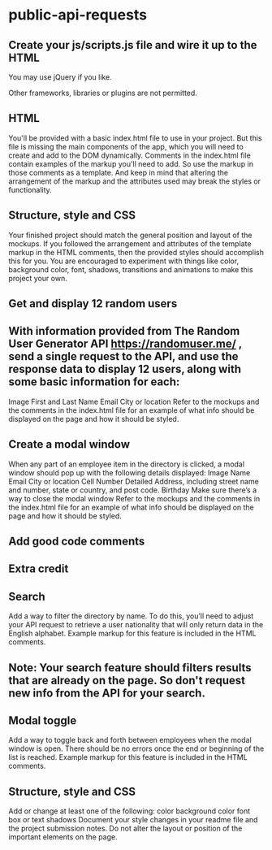 # public-api-requests

## Create your js/scripts.js file and wire it up to the HTML

You may use jQuery if you like.

Other frameworks, libraries or plugins are not permitted.

## HTML

You'll be provided with a basic index.html file to use in your project. But this file is missing the main components of the app, which you will need to create and add to the DOM dynamically.
Comments in the index.html file contain examples of the markup you'll need to add. So use the markup in those comments as a template. And keep in mind that altering the arrangement of the markup and the attributes used may break the styles or functionality.

## Structure, style and CSS
Your finished project should match the general position and layout of the mockups. If you followed the arrangement and attributes of the template markup in the HTML comments, then the provided styles should accomplish this for you.
You are encouraged to experiment with things like color, background color, font, shadows, transitions and animations to make this project your own.

## Get and display 12 random users
## With information provided from The Random User Generator API https://randomuser.me/ , send a single request to the API, and use the response data to display 12 users, along with some basic information for each:
Image
First and Last Name
Email
City or location
Refer to the mockups and the comments in the index.html file for an example of what info should be displayed on the page and how it should be styled.

## Create a modal window
When any part of an employee item in the directory is clicked, a modal window should pop up with the following details displayed:
Image
Name
Email
City or location
Cell Number
Detailed Address, including street name and number, state or country, and post code.
Birthday
Make sure there’s a way to close the modal window
Refer to the mockups and the comments in the index.html file for an example of what info should be displayed on the page and how it should be styled.

## Add good code comments

## Extra credit

## Search
Add a way to filter the directory by name. To do this, you’ll need to adjust your API request to retrieve a user nationality that will only return data in the English alphabet.
Example markup for this feature is included in the HTML comments.
## Note: Your search feature should filters results that are already on the page. So don't request new info from the API for your search.

## Modal toggle
Add a way to toggle back and forth between employees when the modal window is open.
There should be no errors once the end or beginning of the list is reached.
Example markup for this feature is included in the HTML comments.

## Structure, style and CSS
Add or change at least one of the following:
color
background color
font
box or text shadows
Document your style changes in your readme file and the project submission notes.
Do not alter the layout or position of the important elements on the page.
